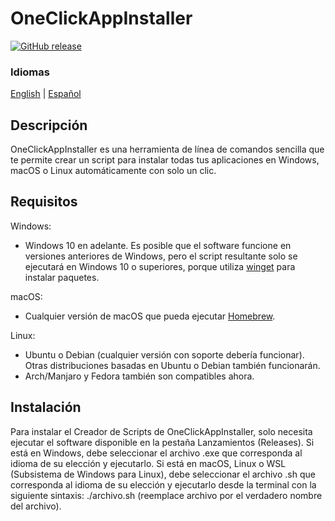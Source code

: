 # OneClickAppInstaller
[![GitHub release](https://img.shields.io/github/v/release/MasterJayanX/OneClickAppInstaller.svg)](https://github.com/MasterJayanX/OneClickAppInstaller/releases)
### Idiomas
[English](https://github.com/MasterJayanX/OneClickAppInstaller/blob/main/README.md) | [Español](https://github.com/MasterJayanX/OneClickAppInstaller/blob/main/README_ES.md)
## Descripción
OneClickAppInstaller es una herramienta de línea de comandos sencilla que te permite crear un script para instalar todas tus aplicaciones en Windows, macOS o Linux automáticamente con solo un clic.
## Requisitos
Windows:

- Windows 10 en adelante. Es posible que el software funcione en versiones anteriores de Windows, pero el script resultante solo se ejecutará en Windows 10 o superiores, porque utiliza [winget](https://github.com/microsoft/winget-cli "winget") para instalar paquetes.

macOS:

- Cualquier versión de macOS que pueda ejecutar [Homebrew](https://github.com/Homebrew/brew).

Linux:

- Ubuntu o Debian (cualquier versión con soporte debería funcionar). Otras distribuciones basadas en Ubuntu o Debian también funcionarán.
- Arch/Manjaro y Fedora también son compatibles ahora.

## Instalación
Para instalar el Creador de Scripts de OneClickAppInstaller, solo necesita ejecutar el software disponible en la pestaña Lanzamientos (Releases). Si está en Windows, debe seleccionar el archivo .exe que corresponda al idioma de su elección y ejecutarlo. Si está en macOS, Linux o WSL (Subsistema de Windows para Linux), debe seleccionar el archivo .sh que corresponda al idioma de su elección y ejecutarlo desde la terminal con la siguiente sintaxis: ./archivo.sh (reemplace archivo por el verdadero nombre del archivo).
